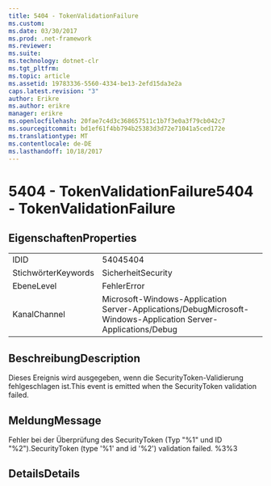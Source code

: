 ```yaml
---
title: 5404 - TokenValidationFailure
ms.custom: 
ms.date: 03/30/2017
ms.prod: .net-framework
ms.reviewer: 
ms.suite: 
ms.technology: dotnet-clr
ms.tgt_pltfrm: 
ms.topic: article
ms.assetid: 19783336-5560-4334-be13-2efd15da3e2a
caps.latest.revision: "3"
author: Erikre
ms.author: erikre
manager: erikre
ms.openlocfilehash: 20fae7c4d3c368657511c1b7f3e0a3f79cb042c7
ms.sourcegitcommit: bd1ef61f4bb794b25383d3d72e71041a5ced172e
ms.translationtype: MT
ms.contentlocale: de-DE
ms.lasthandoff: 10/18/2017
---
```

# <a name="5404---tokenvalidationfailure"></a><span data-ttu-id="615c0-102">5404 - TokenValidationFailure</span><span class="sxs-lookup"><span data-stu-id="615c0-102">5404 - TokenValidationFailure</span></span>
## <a name="properties"></a><span data-ttu-id="615c0-103">Eigenschaften</span><span class="sxs-lookup"><span data-stu-id="615c0-103">Properties</span></span>  
  
|||  
|-|-|  
|<span data-ttu-id="615c0-104">ID</span><span class="sxs-lookup"><span data-stu-id="615c0-104">ID</span></span>|<span data-ttu-id="615c0-105">5404</span><span class="sxs-lookup"><span data-stu-id="615c0-105">5404</span></span>|  
|<span data-ttu-id="615c0-106">Stichwörter</span><span class="sxs-lookup"><span data-stu-id="615c0-106">Keywords</span></span>|<span data-ttu-id="615c0-107">Sicherheit</span><span class="sxs-lookup"><span data-stu-id="615c0-107">Security</span></span>|  
|<span data-ttu-id="615c0-108">Ebene</span><span class="sxs-lookup"><span data-stu-id="615c0-108">Level</span></span>|<span data-ttu-id="615c0-109">Fehler</span><span class="sxs-lookup"><span data-stu-id="615c0-109">Error</span></span>|  
|<span data-ttu-id="615c0-110">Kanal</span><span class="sxs-lookup"><span data-stu-id="615c0-110">Channel</span></span>|<span data-ttu-id="615c0-111">Microsoft-Windows-Application Server-Applications/Debug</span><span class="sxs-lookup"><span data-stu-id="615c0-111">Microsoft-Windows-Application Server-Applications/Debug</span></span>|  
  
## <a name="description"></a><span data-ttu-id="615c0-112">Beschreibung</span><span class="sxs-lookup"><span data-stu-id="615c0-112">Description</span></span>  
 <span data-ttu-id="615c0-113">Dieses Ereignis wird ausgegeben, wenn die SecurityToken-Validierung fehlgeschlagen ist.</span><span class="sxs-lookup"><span data-stu-id="615c0-113">This event is emitted when the SecurityToken validation failed.</span></span>  
  
## <a name="message"></a><span data-ttu-id="615c0-114">Meldung</span><span class="sxs-lookup"><span data-stu-id="615c0-114">Message</span></span>  
 <span data-ttu-id="615c0-115">Fehler bei der Überprüfung des SecurityToken (Typ "%1" und ID "%2").</span><span class="sxs-lookup"><span data-stu-id="615c0-115">SecurityToken (type '%1' and id '%2') validation failed.</span></span> <span data-ttu-id="615c0-116">%3</span><span class="sxs-lookup"><span data-stu-id="615c0-116">%3</span></span>  
  
## <a name="details"></a><span data-ttu-id="615c0-117">Details</span><span class="sxs-lookup"><span data-stu-id="615c0-117">Details</span></span>
